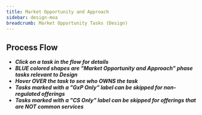 ```yaml
---
title: Market Opportunity and Approach
sidebar: design-moa
breadcrumb: Market Opportunity Tasks (Design)
---
```


Process Flow
------------
- _**Click on a task in the flow for details**_
- _**BLUE colored shapes are "Market Opportunity and Approach" phase tasks relevant to Design**_
- _**Hover OVER the task to see who OWNS the task**_
- _**Tasks marked with a "GxP Only" label can be skipped for non-regulated offerings**_
- _**Tasks marked with a "CS Only" label can be skipped for offerings that are NOT common services**_

<!--
<img src="https://pages.github.ibm.com/watson-health-playbook/resources/images/vs/flows/vs-market-opportunity-design.jpg" id="map-image" style="width: 640px; max-width: 100%; height: auto;" alt="" usemap="#image-flow-map">

<map name="image-flow-map">
    <area shape="rect" coords="49, 269, 160, 352" href="{{ site.baseurl }}/tools/index/" alt="OWNER: Design Lead - Process and Tool Onboarding" title="OWNER: Design Lead - Process and Tool Onboarding" />
    <area shape="rect" coords="50, 514, 370, 601" href="{{ site.baseurl }}/om/market-opportunity/cs-assessment/" alt="OWNER: Offering Manager - Common Services" title="OWNER: Offering Manager - Common Services" />
    <area shape="rect" coords="49, 688, 159, 768" href="{{ site.baseurl }}/compliance/market-opportunity/open-doc-project/" target="" alt="OWNER: Compliance Lead - Open New Documentation Project" title="OWNER: Compliance Lead - Open New Documentation Project" />
    <area shape="rect" coords="236, 864, 346, 947" href="{{ site.baseurl }}/om/market-opportunity/start-gxp-assessment/" target="" alt="OWNER: Offering Manager - Start GxP Assessment" title="OWNER: Offering Manager - Start GxP Assessment" />
    <area shape="rect" coords="235, 688, 346, 769" href="{{ site.baseurl }}/om/market-opportunity/cloud-pattern/" target="" alt="OWNER: Offering Manager - Identify IBM Cloud Migration Pattern" title="OWNER: Offering Manager - Identify IBM Cloud Migration Pattern" />
    <area shape="rect" coords="235, 1158, 510, 1242" href="{{ site.baseurl }}/om/market-opportunity/market-opportunity-playback/" target="" alt="OWNER: Offering Manager - Market Opportunity Playback" title="OWNER: Offering Manager - Market Opportunity Playback" />
    <area shape="poly" coords="50, 388, 49, 471, 159, 471, 590, 259, 657, 210, 595, 161, 257, 161, 192, 208, 161, 389" href="{{ site.baseurl }}/om/market-opportunity/review-ma-prioritize/" alt="OWNER: Offering Manager - Review Market Analysis and Prioritize" title="OWNER: Offering Manager - Review Market Analysis and Prioritize" />
    <area shape="rect" coords="49, 865, 159, 948" href="{{ site.baseurl }}/dev/market-opportunity/ictq/" alt="OWNER: Project Manager - ICTQ" title="OWNER: Project Manager - ICTQ" />
    <area shape="rect" coords="49, 1044, 160, 1126" href="{{ site.baseurl }}/design/market-opportunity/concept-car/" alt="OWNER: Design Lead - Concept Car" title="OWNER: Design Lead - Concept Car" />
    <area shape="rect" coords="234, 1044, 346, 1126" href="{{ site.baseurl }}/om/market-opportunity/identify-sponsor-users/" alt="OWNER: Offering Manager - Identify Sponsor Users" title="OWNER: Offering Manager - Identify Sponsor Users" />
</map>
-->

<svg xmlns="http://www.w3.org/2000/svg" xmlns:xlink="http://www.w3.org/1999/xlink" viewBox="0 0 720 1361">
    <defs>
      <style>
        svg {
          background-image: url(https://pages.github.ibm.com/watson-health-playbook/resources/images/vs/flows/vs-market-opportunity-design.jpg);
          background-size: 100% 100%;
          background-repeat: no-repeat;
          max-width: 900px;
          width: 90%;
        }
        path {
          fill: transparent;
          cursor: pointer;
          transition: fill 0.2s;
        }
        svg a:focus,
        svg a:hover {
          outline: none;
        }
        svg a:focus path,
        svg a:hover path {
          fill: rgba(255,255,0, 0.15);
          cursor: pointer;
       }
      </style>
    </defs>
    <g>
      <a xlink:href="{{ site.baseurl }}/tools/index/" target="_self">
        <title>OWNER: Offering Manager - Process and Tool Onboarding</title>
        <path d="m169.71 151.82 160.97 0.41596v216.71l-295.33-0.41595 0.83191-120.21 133.52 1.2479z"/>
      </a>
    </g>
    <g>
      <a xlink:href="{{ site.baseurl }}/om/market-opportunity/review-ma-prioritize/" target="_self">
        <title>OWNER: Offering Manager - Review Market Analysis and Prioritize</title>
        <path d="m353.14 152.24 304.06 0.8319v113.14l-301.98 0.8319z"/>
      </a>
    </g>
    <g>
      <a xlink:href="{{ site.baseurl }}/om/market-opportunity/review-ma-prioritize/" target="_self">
        <title>OWNER: Offering Manager - Review Market Analysis and Prioritize</title>
        <path d="m49.607 388.1 108.48 1.1592 1.1665 81.147h-108.48z"/>
      </a>
    </g>
    <g>
      <a xlink:href="{{ site.baseurl }}/om/market-opportunity/cs-assessment/" target="_self">
        <title>OWNER: Offering Manager - Common Services</title>
        <path d="m35.772 663.45v-171.79l342.33 0.83191 1.2479 171.79z"/>
      </a>
    </g>
    <g>
      <a xlink:href="{{ site.baseurl }}/compliance/market-opportunity/open-doc-project/" target="_self">
        <title>OWNER: Compliance Lead - Open New Documentation Project</title>
        <path d="m158.89 686.74 0.83191 83.191-111.48-1.2479-0.41595-81.111z"/>
      </a>
    </g>
    <g>
      <a xlink:href="{{ site.baseurl }}/om/market-opportunity/cloud-pattern/" target="_self">
        <title>OWNER: Offering Manager - Identify IBM Cloud Migration Pattern</title>
        <path d="m234.6 685.49 110.64 0.83191 0.83191 84.855-111.48-1.6638z"/>
      </a>
    </g>
    <g>
      <a xlink:href="{{ site.baseurl }}/dev/market-opportunity/ictq/" target="_self">
        <title>OWNER: Project Manager - ICTQ</title>
        <path d="m49.083 865.18 111.89 0.41596-1.2479 82.359-110.23 0.41595z"/>
      </a>
    </g>
    <g>
      <a xlink:href="{{ site.baseurl }}/om/market-opportunity/start-gxp-assessment/" target="_self">
        <title>OWNER: Offering Manager - Start GxP Assessment</title>
        <path d="m234.18 864.77 112.31 0.83191 0.41596 82.775h-111.89z"/>
      </a>
    </g>
    <g>
      <a xlink:href="{{ site.baseurl }}/design/market-opportunity/concept-car/" target="_self">
        <title>OWNER: Design Lead - Concept Car</title>
        <path d="m49.914 1043.6 109.81-0.4159 0.83191 82.359-111.06 1.2479z"/>
      </a>
    </g>
    <g>
      <a xlink:href="{{ site.baseurl }}/om/market-opportunity/identify-sponsor-users/" target="_self">
        <title>OWNER: Offering Manager - Identify Sponsor Users</title>
        <path d="m236.48 1042.2 107.06 1.1765v82.355l-109.41-1.1765z"/>
      </a>
    </g>
    <g>
      <a xlink:href="{{ site.baseurl }}/om/market-opportunity/market-opportunity-playback/" target="_self">
        <title>OWNER: Offering Manager - Market Opportunity Playback</title>
        <path d="m234.18 1160.9c111.06-0.4159 111.48 0.416 111.48 0.416l-0.41596 81.943-111.06-0.8319z"/>
      </a>
    </g>
    <g>
      <a xlink:href="{{ site.baseurl }}/om/market-opportunity/market-opportunity-playback/" target="_self">
        <title>OWNER: Offering Manager - Use OMD Light Template</title>
        <path d="m399.32 1160.5 111.06-0.416v83.191l-111.06-0.8319z"/>
      </a>
    </g>
  </svg>
